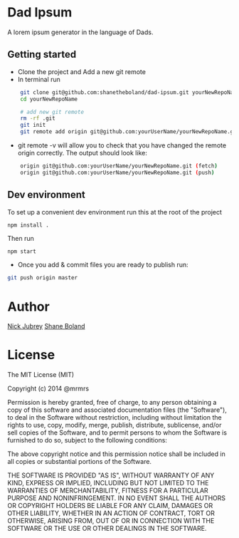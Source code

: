 # Dad Ipsum

A lorem ipsum generator in the language of Dads.

## Getting started

* Clone the project and Add a new git remote
* In terminal run
```bash
    git clone git@github.com:shanetheboland/dad-ipsum.git yourNewRepoName
    cd yourNewRepoName

    # add new git remote
    rm -rf .git
    git init
    git remote add origin git@github.com:yourUserName/yourNewRepoName.git
```

* git remote -v will allow you to check that you have changed the remote origin correctly. The output should look like:
```bash
    origin git@github.com:yourUserName/yourNewRepoName.git (fetch)
    origin git@github.com:yourUserName/yourNewRepoName.git (push)
```

## Dev environment
To set up a convenient dev environment run this at the root of the project

```bash
npm install .
```

Then run

```
npm start
```

* Once you add & commit files you are ready to publish run:
```bash
git push origin master
```

# Author

[Nick Jubrey](http://nickjubrey.com "Nick Jubrey - Web Designer")
[Shane Boland](http://shanetheboland.com "Shane Boland - Frontend Designer")

# License

The MIT License (MIT)

Copyright (c) 2014 @mrmrs

Permission is hereby granted, free of charge, to any person obtaining a copy
of this software and associated documentation files (the "Software"), to deal
in the Software without restriction, including without limitation the rights
to use, copy, modify, merge, publish, distribute, sublicense, and/or sell
copies of the Software, and to permit persons to whom the Software is
furnished to do so, subject to the following conditions:

The above copyright notice and this permission notice shall be included in
all copies or substantial portions of the Software.

THE SOFTWARE IS PROVIDED "AS IS", WITHOUT WARRANTY OF ANY KIND, EXPRESS OR
IMPLIED, INCLUDING BUT NOT LIMITED TO THE WARRANTIES OF MERCHANTABILITY,
FITNESS FOR A PARTICULAR PURPOSE AND NONINFRINGEMENT. IN NO EVENT SHALL THE
AUTHORS OR COPYRIGHT HOLDERS BE LIABLE FOR ANY CLAIM, DAMAGES OR OTHER
LIABILITY, WHETHER IN AN ACTION OF CONTRACT, TORT OR OTHERWISE, ARISING FROM,
OUT OF OR IN CONNECTION WITH THE SOFTWARE OR THE USE OR OTHER DEALINGS IN
THE SOFTWARE.
